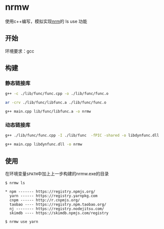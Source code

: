 # nrmw

使用c++编写，模拟实现[nrm](https://github.com/Pana/nrm)的 ls use 功能


## 开始

环境要求：gcc


## 构建

### 静态链接库
```bash
g++ -c ./lib/func/func.cpp -o ./lib/func/func.o
```

```bash
ar -crv ./lib/func/libfunc.a ./lib/func/func.o
```

```bash
g++ main.cpp lib/func/libfunc.a -o nrmw
```

### 动态链接库

```bash
g++ ./lib/func/func.cpp -I ./lib/func  -fPIC -shared -o libdynfunc.dll
```

```bash
g++ main.cpp libdynfunc.dll -o nrmw
```

## 使用

在环境变量`$PATH`中加上上一步构建的nrmw.exe的目录
```
$ nrmw ls

* npm ------- https://registry.npmjs.org/
  yarn ------ https://registry.yarnpkg.com
  cnpm ------ http://r.cnpmjs.org/
  taobao ---- https://registry.npm.taobao.org/
  nj -------- https://registry.nodejitsu.com/
  skimdb ---- https://skimdb.npmjs.com/registry

```

```
$ nrmw use yarn
```



